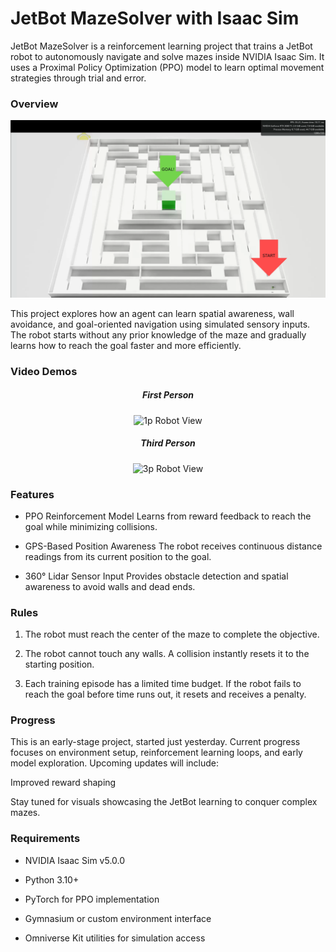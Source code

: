 # JetBot MazeSolver with Isaac Sim

JetBot MazeSolver is a reinforcement learning project that trains a JetBot robot to autonomously navigate and solve mazes inside NVIDIA Isaac Sim.
It uses a Proximal Policy Optimization (PPO) model to learn optimal movement strategies through trial and error.

### Overview

![Top Down  Maze View](./demos/mazeview.png)


This project explores how an agent can learn spatial awareness, wall avoidance, and goal-oriented navigation using simulated sensory inputs. The robot starts without any prior knowledge of the maze and gradually learns how to reach the goal faster and more efficiently.

### Video Demos

<h5 align="center">First Person</h5>
<p align="center">
  <img src="./demos/firstpersonview.gif" alt="1p Robot View" width="640">
</p>

<h5 align="center">Third Person</h5>
<p align="center">
  <img src="./demos/thirdpersonview.gif" alt="3p Robot View" width="640">
</p>

### Features

- PPO Reinforcement Model
Learns from reward feedback to reach the goal while minimizing collisions.

- GPS-Based Position Awareness
The robot receives continuous distance readings from its current position to the goal.

- 360° Lidar Sensor Input
Provides obstacle detection and spatial awareness to avoid walls and dead ends.


### Rules

1. The robot must reach the center of the maze to complete the objective.

2. The robot cannot touch any walls. A collision instantly resets it to the starting position.

3. Each training episode has a limited time budget. If the robot fails to reach the goal before time runs out, it resets and receives a penalty.

### Progress

This is an early-stage project, started just yesterday.
Current progress focuses on environment setup, reinforcement learning loops, and early model exploration.
Upcoming updates will include:

Improved reward shaping

Stay tuned for visuals showcasing the JetBot learning to conquer complex mazes.

### Requirements

- NVIDIA Isaac Sim v5.0.0

- Python 3.10+

- PyTorch for PPO implementation

- Gymnasium or custom environment interface

- Omniverse Kit utilities for simulation access